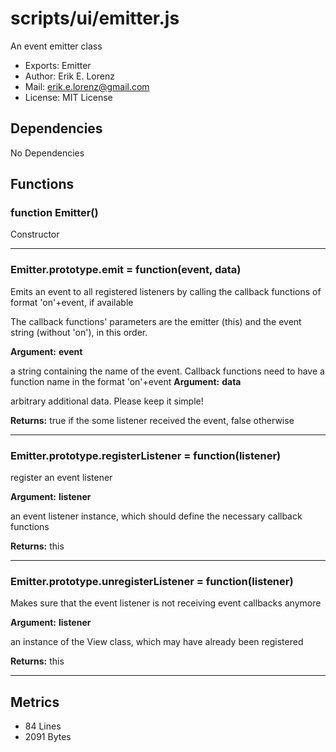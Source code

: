 # scripts/ui/emitter.js


An event emitter class

* Exports: Emitter
* Author: Erik E. Lorenz 
* Mail: <erik.e.lorenz@gmail.com>
* License: MIT License


## Dependencies

No Dependencies

## Functions

###   function Emitter()
Constructor

---


###   Emitter.prototype.emit = function(event, data)
Emits an event to all registered listeners by calling the callback
functions of format 'on'+event, if available

The callback functions' parameters are the emitter (this) and the event
string (without 'on'), in this order.

**Argument:** **event**

a string containing the name of the event. Callback functions need
to have a function name in the format 'on'+event
**Argument:** **data**

arbitrary additional data. Please keep it simple!

**Returns:** true if the some listener received the event, false otherwise

---


###   Emitter.prototype.registerListener = function(listener)
register an event listener

**Argument:** **listener**

an event listener instance, which should define the necessary
callback functions

**Returns:** this

---


###   Emitter.prototype.unregisterListener = function(listener)
Makes sure that the event listener is not receiving event callbacks anymore

**Argument:** **listener**

an instance of the View class, which may have already been
registered

**Returns:** this

---

## Metrics

* 84 Lines
* 2091 Bytes

